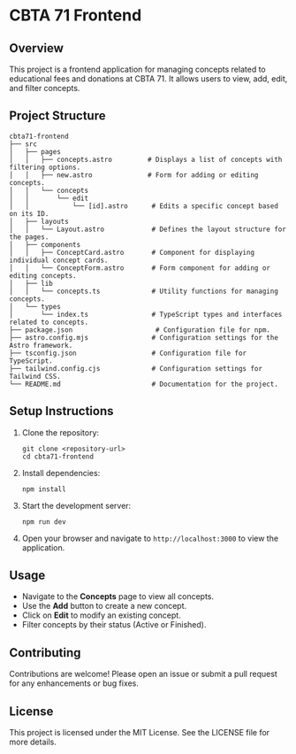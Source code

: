 # CBTA 71 Frontend

## Overview
This project is a frontend application for managing concepts related to educational fees and donations at CBTA 71. It allows users to view, add, edit, and filter concepts.

## Project Structure
```
cbta71-frontend
├── src
│   ├── pages
│   │   ├── concepts.astro         # Displays a list of concepts with filtering options.
│   │   ├── new.astro              # Form for adding or editing concepts.
│   │   └── concepts
│   │       └── edit
│   │           └── [id].astro      # Edits a specific concept based on its ID.
│   ├── layouts
│   │   └── Layout.astro            # Defines the layout structure for the pages.
│   ├── components
│   │   ├── ConceptCard.astro       # Component for displaying individual concept cards.
│   │   └── ConceptForm.astro       # Form component for adding or editing concepts.
│   ├── lib
│   │   └── concepts.ts             # Utility functions for managing concepts.
│   └── types
│       └── index.ts                # TypeScript types and interfaces related to concepts.
├── package.json                     # Configuration file for npm.
├── astro.config.mjs                # Configuration settings for the Astro framework.
├── tsconfig.json                   # Configuration file for TypeScript.
├── tailwind.config.cjs             # Configuration settings for Tailwind CSS.
└── README.md                       # Documentation for the project.
```

## Setup Instructions
1. Clone the repository:
   ```
   git clone <repository-url>
   cd cbta71-frontend
   ```

2. Install dependencies:
   ```
   npm install
   ```

3. Start the development server:
   ```
   npm run dev
   ```

4. Open your browser and navigate to `http://localhost:3000` to view the application.

## Usage
- Navigate to the **Concepts** page to view all concepts.
- Use the **Add** button to create a new concept.
- Click on **Edit** to modify an existing concept.
- Filter concepts by their status (Active or Finished).

## Contributing
Contributions are welcome! Please open an issue or submit a pull request for any enhancements or bug fixes.

## License
This project is licensed under the MIT License. See the LICENSE file for more details.